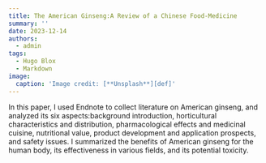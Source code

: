 ```yaml
---
title: The American Ginseng:A Review of a Chinese Food-Medicine
summary: ''
date: 2023-12-14
authors:
  - admin
tags:
  - Hugo Blox
  - Markdown
image:
  caption: 'Image credit: [**Unsplash**][def]'
---
```


In this paper, I used Endnote to collect literature on American ginseng, and analyzed its six aspects:background introduction, horticultural characteristics and distribution, pharmacological effects and medicinal cuisine, nutritional value, product development and application prospects, and safety issues. I summarized the benefits of American ginseng for the human body, its effectiveness in various fields, and its potential toxicity.


